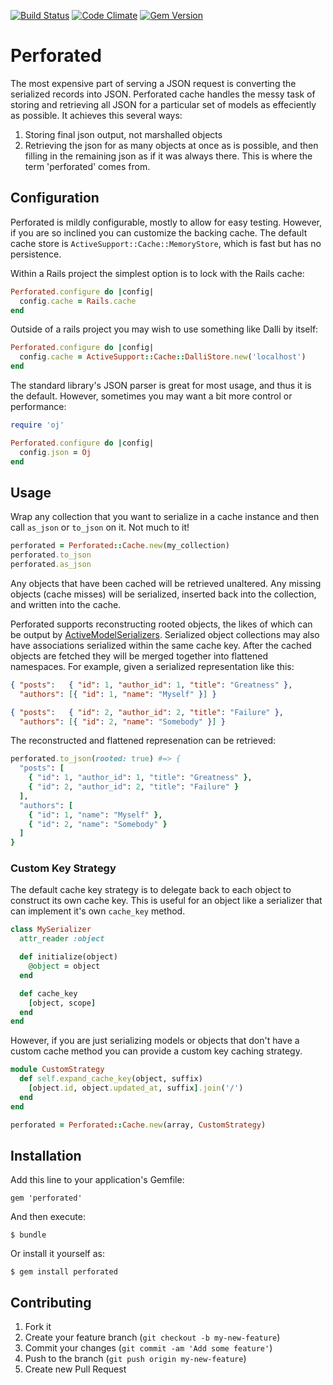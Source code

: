 [![Build Status](https://travis-ci.org/sorentwo/perforated.png?branch=master)](https://travis-ci.org/sorentwo/perforated)
[![Code Climate](https://codeclimate.com/github/sorentwo/perforated.png)](https://codeclimate.com/github/sorentwo/perforated)
[![Gem Version](https://badge.fury.io/rb/perforated.png)](http://badge.fury.io/rb/perforated)

# Perforated

The most expensive part of serving a JSON request is converting the serialized
records into JSON. Perforated cache handles the messy task of storing and
retrieving all JSON for a particular set of models as effeciently as possible.
It achieves this several ways:

1. Storing final json output, not marshalled objects
2. Retrieving the json for as many objects at once as is possible, and then
   filling in the remaining json as if it was always there. This is where the
   term 'perforated' comes from.

## Configuration

Perforated is mildly configurable, mostly to allow for easy testing. However,
if you are so inclined you can customize the backing cache. The default cache
store is `ActiveSupport::Cache::MemoryStore`, which is fast but has no
persistence.

Within a Rails project the simplest option is to lock with the Rails cache:

```ruby
Perforated.configure do |config|
  config.cache = Rails.cache
end
```

Outside of a rails project you may wish to use something like Dalli by itself:

```ruby
Perforated.configure do |config|
  config.cache = ActiveSupport::Cache::DalliStore.new('localhost')
end
```

The standard library's JSON parser is great for most usage, and thus it is the
default. However, sometimes you may want a bit more control or performance:

```ruby
require 'oj'

Perforated.configure do |config|
  config.json = Oj
end
```

## Usage

Wrap any collection that you want to serialize in a cache instance and then
call `as_json` or `to_json` on it. Not much to it!

```ruby
perforated = Perforated::Cache.new(my_collection)
perforated.to_json
perforated.as_json
```

Any objects that have been cached will be retrieved unaltered. Any missing
objects (cache misses) will be serialized, inserted back into the collection,
and written into the cache.

Perforated supports reconstructing rooted objects, the likes of which can be
output by [ActiveModelSerializers][ams]. Serialized object collections may also
have associations serialized within the same cache key. After the cached
objects are fetched they will be merged together into flattened namespaces. For
example, given a serialized representation like this:

```json
{ "posts":   { "id": 1, "author_id": 1, "title": "Greatness" },
  "authors": [{ "id": 1, "name": "Myself" }] }

{ "posts":   { "id": 2, "author_id": 2, "title": "Failure" },
  "authors": [{ "id": 2, "name": "Somebody" }] }
```

The reconstructed and flattened represenation can be retrieved:

```ruby
perforated.to_json(rooted: true) #=> {
  "posts": [
    { "id": 1, "author_id": 1, "title": "Greatness" },
    { "id": 2, "author_id": 2, "title": "Failure" }
  ],
  "authors": [
    { "id": 1, "name": "Myself" },
    { "id": 2, "name": "Somebody" }
  ]
}
```

### Custom Key Strategy

The default cache key strategy is to delegate back to each object to construct
its own cache key. This is useful for an object like a serializer that can
implement it's own `cache_key` method.

```ruby
class MySerializer
  attr_reader :object

  def initialize(object)
    @object = object
  end

  def cache_key
    [object, scope]
  end
end
```

However, if you are just serializing models or objects that don't have a custom
cache method you can provide a custom key caching strategy.

```ruby
module CustomStrategy
  def self.expand_cache_key(object, suffix)
    [object.id, object.updated_at, suffix].join('/')
  end
end

perforated = Perforated::Cache.new(array, CustomStrategy)
```

## Installation

Add this line to your application's Gemfile:

    gem 'perforated'

And then execute:

    $ bundle

Or install it yourself as:

    $ gem install perforated

## Contributing

1. Fork it
2. Create your feature branch (`git checkout -b my-new-feature`)
3. Commit your changes (`git commit -am 'Add some feature'`)
4. Push to the branch (`git push origin my-new-feature`)
5. Create new Pull Request

[ams]: https://github.com/rails-api/active_model_serializers
